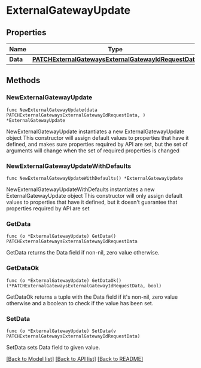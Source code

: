 # ExternalGatewayUpdate

## Properties

Name | Type | Description | Notes
------------ | ------------- | ------------- | -------------
**Data** | [**PATCHExternalGatewaysExternalGatewayIdRequestData**](PATCHExternalGatewaysExternalGatewayIdRequestData.md) |  | 

## Methods

### NewExternalGatewayUpdate

`func NewExternalGatewayUpdate(data PATCHExternalGatewaysExternalGatewayIdRequestData, ) *ExternalGatewayUpdate`

NewExternalGatewayUpdate instantiates a new ExternalGatewayUpdate object
This constructor will assign default values to properties that have it defined,
and makes sure properties required by API are set, but the set of arguments
will change when the set of required properties is changed

### NewExternalGatewayUpdateWithDefaults

`func NewExternalGatewayUpdateWithDefaults() *ExternalGatewayUpdate`

NewExternalGatewayUpdateWithDefaults instantiates a new ExternalGatewayUpdate object
This constructor will only assign default values to properties that have it defined,
but it doesn't guarantee that properties required by API are set

### GetData

`func (o *ExternalGatewayUpdate) GetData() PATCHExternalGatewaysExternalGatewayIdRequestData`

GetData returns the Data field if non-nil, zero value otherwise.

### GetDataOk

`func (o *ExternalGatewayUpdate) GetDataOk() (*PATCHExternalGatewaysExternalGatewayIdRequestData, bool)`

GetDataOk returns a tuple with the Data field if it's non-nil, zero value otherwise
and a boolean to check if the value has been set.

### SetData

`func (o *ExternalGatewayUpdate) SetData(v PATCHExternalGatewaysExternalGatewayIdRequestData)`

SetData sets Data field to given value.



[[Back to Model list]](../README.md#documentation-for-models) [[Back to API list]](../README.md#documentation-for-api-endpoints) [[Back to README]](../README.md)


